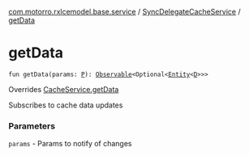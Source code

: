 [com.motorro.rxlcemodel.base.service](../index.md) / [SyncDelegateCacheService](index.md) / [getData](./get-data.md)

# getData

`fun getData(params: `[`P`](index.md#P)`): `[`Observable`](http://reactivex.io/RxJava/3.x/javadoc/io/reactivex/rxjava3/core/Observable.html)`<Optional<`[`Entity`](../../com.motorro.rxlcemodel.base.entity/-entity/index.md)`<`[`D`](index.md#D)`>>>`

Overrides [CacheService.getData](../-cache-service/get-data.md)

Subscribes to cache data updates

### Parameters

`params` - Params to notify of changes